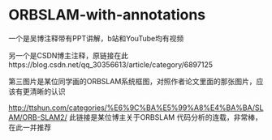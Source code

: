 # ORBSLAM-with-annotations


一个是吴博注释带有PPT讲解，b站和YouTube均有视频

另一个是CSDN博主注释，原链接在此https://blog.csdn.net/qq_30356613/article/category/6897125

第三图片是某位同学画的ORBSLAM系统框图，对照作者论文里面的那张图片，应该有更清晰的认识

http://ttshun.com/categories/%E6%9C%BA%E5%99%A8%E4%BA%BA/SLAM/ORB-SLAM2/ 此链接是某位博主关于ORBSLAM 代码分析的连载，非常棒，在此一并推荐
